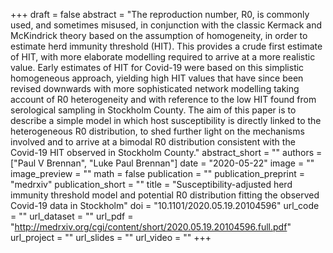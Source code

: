 +++
draft = false
abstract = "The reproduction number, R0, is commonly used, and sometimes misused, in conjunction with the classic Kermack and McKindrick theory based on the assumption of homogeneity, in order to estimate herd immunity threshold (HIT). This provides a crude first estimate of HIT, with more elaborate modelling required to arrive at a more realistic value. Early estimates of HIT for Covid-19 were based on this simplistic homogeneous approach, yielding high HIT values that have since been revised downwards with more sophisticated network modelling taking account of R0 heterogeneity and with reference to the low HIT found from serological sampling in Stockholm County. The aim of this paper is to describe a simple model in which host susceptibility is directly linked to the heterogeneous R0 distribution, to shed further light on the mechanisms involved and to arrive at a bimodal R0 distribution consistent with the Covid-19 HIT observed in Stockholm County."
abstract_short = ""
authors = ["Paul V Brennan", "Luke Paul Brennan"]
date = "2020-05-22"
image = ""
image_preview = ""
math = false
publication = ""
publication_preprint = "medrxiv"
publication_short = ""
title = "Susceptibility-adjusted herd immunity threshold model and potential R0 distribution fitting the observed Covid-19 data in Stockholm"
doi = "10.1101/2020.05.19.20104596"
url_code = ""
url_dataset = ""
url_pdf = "http://medrxiv.org/cgi/content/short/2020.05.19.20104596.full.pdf"
url_project = ""
url_slides = ""
url_video = ""
+++